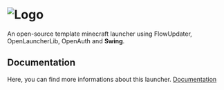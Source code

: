 
# ![Logo](https://cakihorse.fr/swinglauncher.png)


An open-source template minecraft launcher using FlowUpdater, OpenLauncherLib, OpenAuth and **Swing**.



## Documentation

Here, you can find more informations about this launcher.
[Documentation](https://cakihorse.fr/swinglauncher)

